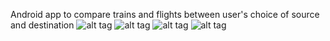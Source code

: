 Android app to compare trains and flights between user's choice of source and destination
![alt tag](https://drive.google.com/open?id=0B7E010pTmV4sQmdMRFI2NlZ1d2s)
![alt tag](https://drive.google.com/open?id=0B7E010pTmV4sWk1LZWZoYUd5dUU)
![alt tag](https://drive.google.com/open?id=0B7E010pTmV4sbUM3anNLNFAta28)
![alt tag](https://drive.google.com/open?id=0B7E010pTmV4sMlBCU3JDdENVUTA)


